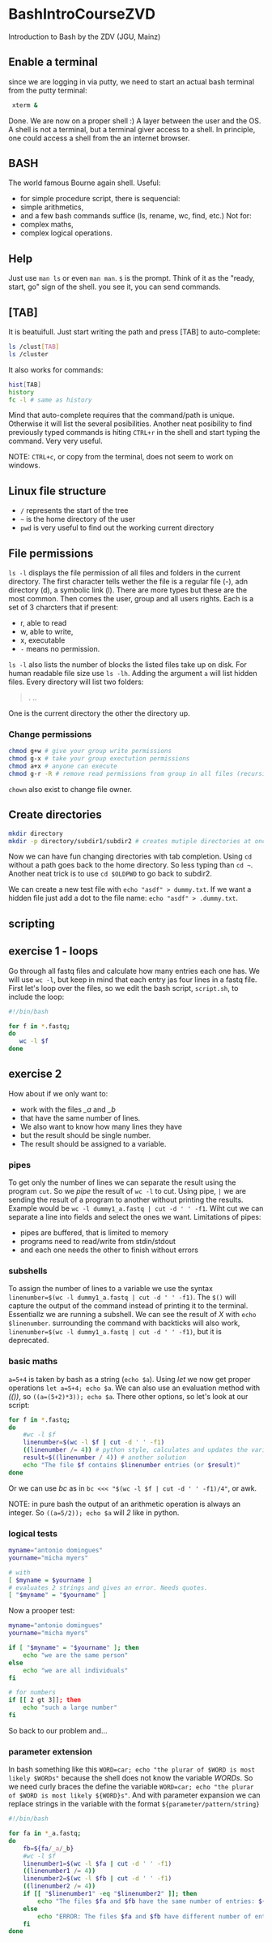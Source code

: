 # BashIntroCourseZVD
Introduction to Bash by the ZDV (JGU, Mainz)

## Enable a terminal

since we are logging in via putty, we need to start an actual bash terminal from the putty terminal:

```bash
 xterm &
```

Done. We are now on a proper shell :) A layer between the user and the OS. A shell is not a terminal, but a terminal giver access to a shell. In principle, one could access a shell from the an internet browser.

## BASH 
The world famous Bourne again shell. Useful:
- for simple procedure script, there is sequencial:
- simple arithmetics,
- and a few bash commands suffice (ls, rename, wc, find, etc.)
Not for:
- complex maths,
- complex logical operations.

## Help
Just use `man ls` or even `man man`. `$` is the prompt. Think of it as the "ready, start, go" sign of the shell. you see it, you can send commands.

## [TAB]
It is beatuifull. Just start writing the path and press [TAB] to auto-complete:

```bash
ls /clust[TAB]
ls /cluster
```

It also works for commands:

```bash
hist[TAB]
history
fc -l # same as history
```

Mind that auto-complete requires that the command/path is unique. Otherwise it will list the several posibilities. Another neat posibility to find previously typed commands is hiting `CTRL+r` in the shell and start typing the command. Very very useful.

NOTE: `CTRL+c`, or copy from the terminal, does not seem to work on windows.

## Linux file structure

- `/` represents the start of the tree
- `~` is the home directory of the user
- `pwd` is very useful to find out the working current directory

## File permissions
`ls -l` displays the file permission of all files and folders in the current directory. The first character tells wether the file is a regular file (-), adn directory (d), a symbolic link (l). There are more types but these are the most common. Then comes the user, group and all users rights. Each is a set of 3 charcters that if present:
- r, able to read
- w, able to write,
- x, executable
- `-` means no permission.

`ls -l` also lists the number of blocks the listed files take up on disk. For human readable file size use `ls -lh`. Adding the argument `a` will list hidden files. Every directory will list two folders:
> .
> ..

One is the current directory the other the directory up.

### Change permissions
```bash
chmod g+w # give your group write permissions 
chmod g-x # take your group exectution permissions 
chmod a+x # anyone can execute
chmod g-r -R # remove read permissions from group in all files (recursively)
```

`chown` also exist to change file owner.

## Create directories
```bash
mkdir directory
mkdir -p directory/subdir1/subdir2 # creates mutiple directories at once, nested
```

Now we can have fun changing directories with tab completion. Using `cd` without a path goes back to the home directory. So less typing than `cd ~`. Another neat trick is to use `cd $OLDPWD` to go back to subdir2.

We can create a new test file with `echo "asdf" > dummy.txt`. If we want a hidden file just add a dot to the file name: `echo "asdf" > .dummy.txt`.

 
 ## scripting
 
 ## exercise 1 - loops
 Go through all fastq files and calculate how many entries each one has. We will use `wc -l`, but keep in mind that each entry jas four lines in a fastq file. First let's loop over the files, so we edit the bash script, `script.sh`, to include the loop:
 
 ```bash
 #!/bin/bash

for f in *.fastq;
do
    wc -l $f
done
```

## exercise 2 
How about if we only want to:
- work with the files *_a* and *_b* 
- that have the same number of lines.
- We also want to know how many lines they have
- but the result should be single number.
- The result should be assigned to a variable.

### pipes
To get only the number of lines we can separate the result using the program `cut`. So we *pipe* the result of `wc -l` to cut. Using pipe, `|` we are sending the result of a program to another without printing the results. Example would be `wc -l dummy1_a.fastq | cut -d ' ' -f1`. Wiht cut we can separate a line into fields and select the ones we want. Limitations of pipes:
- pipes are buffered, that is limited to memory
- programs need to read/write from stdin/stdout
- and each one needs the other to finish without errors

### subshells
To assign the number of lines to a variable we use the syntax `linenumber=$(wc -l dummy1_a.fastq | cut -d ' ' -f1)`. The `$()` will capture the output of the command instead of printing it to the terminal. Essentiallz we are running a subshell. We can see the result of *X* with `echo $linenumber`. surrounding the command with backticks will also work, `linenumber=$(wc -l dummy1_a.fastq | cut -d ' ' -f1)`, but it is deprecated. 

### basic maths
`a=5+4` is taken by bash as a string (`echo $a`). Using *let* we now get proper operations `let a=5+4; echo $a`. We can also use an evaluation method with *(())*, so `((a=(5+2)*3)); echo $a`. There other options, so let's look at our script:

```bash
for f in *.fastq;
do
    #wc -l $f
    linenumber=$(wc -l $f | cut -d ' ' -f1)
    ((linenumber /= 4)) # python style, calculates and updates the variable
    result=$((linenumber / 4)) # another solution
    echo "The file $f contains $linenumber entries (or $result)"
done 
```
Or we can use *bc* as in `bc <<< "$(wc -l $f | cut -d ' ' -f1)/4"`, or awk.

NOTE: in pure bash the output of an arithmetic operation is always an integer. So `((a=5/2)); echo $a` will *2* like in python.

### logical tests
```bash
myname="antonio domingues"
yourname="micha myers"

# with 
[ $myname = $yourname ]
# evaluates 2 strings and gives an error. Needs quotes.
[ "$myname" = "$yourname" ]
```

Now a prooper test:
```bash
myname="antonio domingues"
yourname="micha myers"

if [ "$myname" = "$yourname" ]; then
    echo "we are the same person"
else
    echo "we are all individuals"
fi

# for numbers
if [[ 2 gt 3]]; then
    echo "such a large number"
fi
```

So back to our problem and...

### parameter extension
In bash something like this `WORD=car; echo "the plurar of $WORD is most likely $WORDs"` because the shell does not know the variable *WORDs*. So we need curly braces the define the variable `WORD=car; echo "the plurar of $WORD is most likely ${WORD}s"`. And with parameter expansion we can replace strings in the variable with the format `${parameter/pattern/string}`

```bash
#!/bin/bash

for fa in *_a.fastq;
do
    fb=${fa/_a/_b}
    #wc -l $f
    linenumber1=$(wc -l $fa | cut -d ' ' -f1)
    ((linenumber1 /= 4))
    linenumber2=$(wc -l $fb | cut -d ' ' -f1)
    ((linenumber2 /= 4))
    if [[ "$linenumber1" -eq "$linenumber2" ]]; then
        echo "The files $fa and $fb have the same number of entries: ${linenumber1}/${linenumber2}"
    else
        echo "ERROR: The files $fa and $fb have different number of entries: ${linenumber1}/${linenumber2}"  
    fi
done 
```
